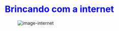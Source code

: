 <!doctype html>
<html lang="pt-br">
<head>
  <meta charset="utf-8">
  <style type="text/css">
      h1 {
        color: blue;
    }
  
  </style>
</head>
<body>
<h1>Brincando com a internet</h1>
<figure id="imagem">
  <img alt="image-internet" src="https://encrypted-tbn0.gstatic.com/images?q=tbn:ANd9GcQBog4Z2tK5HzhFf4sSajN7wwhfWwRayCe6xQ&usqp=CAU">
</figure>
</body>
</html>
